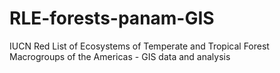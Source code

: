 # RLE-forests-panam-GIS
IUCN Red List of Ecosystems of Temperate and Tropical Forest Macrogroups of the Americas - GIS data and analysis
